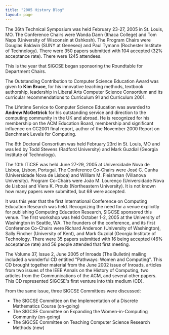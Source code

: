 ```yaml
---
title: "2005 History Blog"
layout: page
---
```


The 36th Technical Symposium was held February 23-27, 2005 in St. Louis,
MO. The Conference Chairs were Wanda Dann (Ithaca College) and Tom Naps
(University of Wisconsin at Oshkosh). The Program Chairs were Douglas
Baldwin (SUNY at Geneseo) and Paul Tymann (Rochester Institute of
Technology). There were 350 papers submitted with 104 accepted (32%
acceptance rate). There were 1245 attendees.

This is the year that SIGCSE began sponsoring the Roundtable for
Department Chairs.

The Outstanding Contribution to Computer Science Education Award was
given to **Kim Bruce**, for his innovative teaching methods, textbook
authorship, leadership in Liberal Arts Computer Science Consortium and
its curricular recommendations to Curriculum 91 and Curriculum 2001.

The Lifetime Service to Computer Science Education was awarded to
**Andrew McGettrick** for his outstanding service and direction to the
computing community in the UK and abroad. He is recognized for his
membership on the ACM Education Board, membership and significant
influence on CC2001 final report, author of the November 2000 Report on
Benchmark Levels for Computing.

The 8th Doctoral Consortium was held February 23rd in St. Louis, MO and
was led by Todd Stevens (Radford University) and Mark Guzdial (Georgia
Institute of Technology).

The 10th ITiCSE was held June 27-29, 2005 at Universidade Nova de
Lisboa, Lisbon, Portugal. The Conference Co-Chairs were José C. Cunha
(Universidade Nova de Lisboa) and William M. Fleishman (Villanova
University). Program Co-Chairs were João M. Lourenço (Universidade Nova
de Lisboa) and Viera K. Proulx (Northeastern University). It is not
known how many papers were submitted, but 68 were accepted.

It was this year that the first International Conference on Computing
Education Research was held. Recognizing the need for a venue explicitly
for publishing Computing Education Research, SIGCSE sponsored this
venue. The first workshop was held October 1-2, 2005 at the University
of Washington in Seattle, WA. The founders of the conference, and its
first Conference Co-Chairs were Richard Anderson (University of
Washington), Sally Fincher (University of Kent), and Mark Guzdial
(Georgia Institute of Technology. There were 35 papers submitted with 16
being accepted (46% acceptance rate) and 56 people attended that first
meeting.

The Volume 37, Issue 2, June 2005 of Inroads (The Bulletin) mailing
included a wonderful CD entitled \"Pathways: Women and Computing\". This
CD brought together material from the June 2002 issue of Inroads,
articles from two issues of the IEEE Annals on the History of Computing,
two articles from the Communications of the ACM, and several other
papers. This CD represented SIGCSE\'s first venture into this medium
(CD).

From the same issue, three SIGCSE Committees were discussed:

-   The SIGCSE Committee on the Implementation of a Discrete Mathematics
    Course (on-going)
-   The SIGCSE Committee on Expanding the Women-in-Computing Community
    (on-going)
-   The SIGCSE Committee on Teaching Computer Science Research Methods
    (new)
